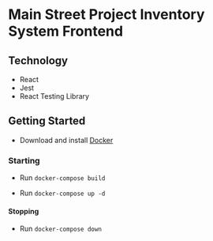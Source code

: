 # Main Street Project Inventory System Frontend

## Technology

- React
- Jest
- React Testing Library

## Getting Started

- Download and install [Docker](https://docs.docker.com/install/)

### Starting

- Run `docker-compose build`

- Run `docker-compose up -d`

#### Stopping

- Run `docker-compose down`
